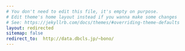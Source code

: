 ```yaml
---
# You don't need to edit this file, it's empty on purpose.
# Edit theme's home layout instead if you wanna make some changes
# See: https://jekyllrb.com/docs/themes/#overriding-theme-defaults
layout: redirected
sitemap: false
redirect_to:  http://data.dbcls.jp/~bono/
---
```

